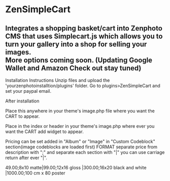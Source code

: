 ZenSimpleCart
=============

Integrates a shopping basket/cart into Zenphoto CMS that uses Simplecart.js which allows you to turn your gallery into a shop for selling your images.  
More options coming soon. (Updating Google Wallet and Amazon Check out stay tuned) 
--------------
Installation Instructions
Unzip files and upload the 'yourzenphotoinstalltion/plugins' folder.
Go to plugins>ZenSimpleCart and set your paypal email.


After installation

Place this anywhere in your theme's image.php file where you want the CART to appear.
<?php if (function_exists('printCartPrice')) { ?><?php printCartPrice(); ?><?php } ?>

Place in the index or header in your theme's image.php where ever you want the CART add widget to appear.
<?php if (function_exists('printCartWidget')) { ?><?php printCartWidget(); ?><?php } ?>

Pricing can be set added in "Album" or "Image" in "Custom Codeblock" section(image codeblocks are loaded first) 
FORMAT separate price from description with ";" and separate each section with "|" you can use 
carriage return after ever "|".

49.00;8x10 matte|99.00;12x16 gloss |300.00;16x20 black and white |1000.00;100 cm x 80 poster
